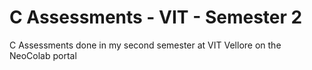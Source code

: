 # C Assessments - VIT - Semester 2

C Assessments done in my second semester at VIT Vellore on the NeoColab portal
